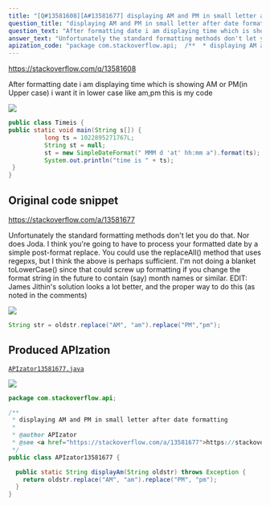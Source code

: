```yaml
---
title: "[Q#13581608][A#13581677] displaying AM and PM in small letter after date formatting"
question_title: "displaying AM and PM in small letter after date formatting"
question_text: "After formatting date i am displaying time which is showing AM or PM(in Upper case)  i want it in lower case like am,pm this is my code"
answer_text: "Unfortunately the standard formatting methods don't let you do that. Nor does Joda. I think you're going to have to process your formatted date by a simple post-format replace. You could use the replaceAll() method that uses regepxs, but I think the above is perhaps sufficient. I'm not doing a blanket toLowerCase() since that could screw up formatting if you change the format string in the future to contain (say) month names or similar. EDIT: James Jithin's solution looks a lot better, and the proper way to do this (as noted in the comments)"
apization_code: "package com.stackoverflow.api;  /**  * displaying AM and PM in small letter after date formatting  *  * @author APIzator  * @see <a href=\"https://stackoverflow.com/a/13581677\">https://stackoverflow.com/a/13581677</a>  */ public class APIzator13581677 {    public static String displayAm(String oldstr) throws Exception {     return oldstr.replace(\"AM\", \"am\").replace(\"PM\", \"pm\");   } }"
---
```


https://stackoverflow.com/q/13581608

After formatting date i am displaying time which is showing AM or PM(in Upper case)
 i want it in lower case like am,pm
this is my code


<div class="code-logo"><img src="/stackoverflow.png" /></div>

```java
public class Timeis {
public static void main(String s[]) {
          long ts = 1022895271767L;
          String st = null;  
          st = new SimpleDateFormat(" MMM d 'at' hh:mm a").format(ts);
          System.out.println("time is " + ts);  
 }
}
```


## Original code snippet

https://stackoverflow.com/a/13581677

Unfortunately the standard formatting methods don&#x27;t let you do that. Nor does Joda. I think you&#x27;re going to have to process your formatted date by a simple post-format replace.
You could use the replaceAll() method that uses regepxs, but I think the above is perhaps sufficient. I&#x27;m not doing a blanket toLowerCase() since that could screw up formatting if you change the format string in the future to contain (say) month names or similar.
EDIT: James Jithin&#x27;s solution looks a lot better, and the proper way to do this (as noted in the comments)

<div class="code-logo"><img src="/stackoverflow.png" /></div>

```java
String str = oldstr.replace("AM", "am").replace("PM","pm");
```

## Produced APIzation

[`APIzator13581677.java`](https://github.com/pasqualesalza/apization/raw/main/data/search/APIzator13581677.java)

<div class="code-logo"><img src="/apizator.png" /></div>

```java
package com.stackoverflow.api;

/**
 * displaying AM and PM in small letter after date formatting
 *
 * @author APIzator
 * @see <a href="https://stackoverflow.com/a/13581677">https://stackoverflow.com/a/13581677</a>
 */
public class APIzator13581677 {

  public static String displayAm(String oldstr) throws Exception {
    return oldstr.replace("AM", "am").replace("PM", "pm");
  }
}

```